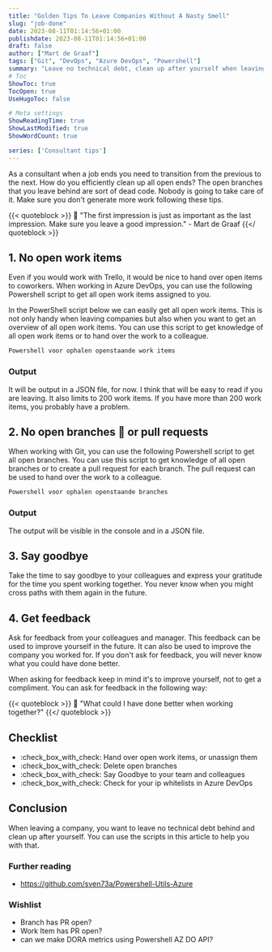 ```yaml
---
title: "Golden Tips To Leave Companies Without A Nasty Smell"
slug: "job-done"
date: 2023-08-11T01:14:56+01:00
publishdate: 2023-08-11T01:14:56+01:00
draft: false
author: ["Mart de Graaf"]
tags: ["Git", "DevOps", "Azure DevOps", "Powershell"]
summary: "Leave no technical debt, clean up after yourself when leaving a company."
# Toc
ShowToc: true
TocOpen: true
UseHugoToc: false

# Meta settings
ShowReadingTime: true
ShowLastModified: true
ShowWordCount: true

series: ['Consultant tips']
---
```


As a consultant when a job ends you need to transition from the previous to the next. How do you efficiently clean up all open ends? The open branches that you leave behind are sort of dead code. Nobody is going to take care of it. Make sure you don't generate more work following these tips.

{{< quoteblock >}}
💬 "The first impression is just as important as the last impression. Make sure you leave a good impression." - Mart de Graaf
{{</ quoteblock >}}

## 1. No open work items

Even if you would work with Trello, it would be nice to hand over open items to coworkers. When working in Azure DevOps, you can use the following Powershell script to get all open work items assigned to you.

In the PowerShell script below we can easily get all open work items. This is not only handy when leaving companies but also when you want to get an overview of all open work items. You can use this script to get knowledge of all open work items or to hand over the work to a colleague.

```PowerShell {linenos=table,file="OpenWorkItems.ps1"}
Powershell voor ophalen openstaande work items
```

### Output

It will be output in a JSON file, for now. I think that will be easy to read if you are leaving. It also limits to 200 work items. If you have more than 200 work items, you probably have a problem. 

## 2. No open branches :broccoli: or pull requests

When working with Git, you can use the following Powershell script to get all open branches. You can use this script to get knowledge of all open branches or to create a pull request for each branch. The pull request can be used to hand over the work to a colleague.

```PowerShell {linenos=table,file=OpenBranches.ps1}
Powershell voor ophalen openstaande branches
```

### Output

The output will be visible in the console and in a JSON file. 

## 3. Say goodbye

Take the time to say goodbye to your colleagues and express your gratitude for the time you spent working together. You never know when you might cross paths with them again in the future.

## 4. Get feedback

Ask for feedback from your colleagues and manager. This feedback can be used to improve yourself in the future. It can also be used to improve the company you worked for. If you don't ask for feedback, you will never know what you could have done better.

When asking for feedback keep in mind it's to improve yourself, not to get a compliment. You can ask for feedback in the following way:

{{< quoteblock >}}
💬 "What could I have done better when working together?"
{{</ quoteblock >}}

## Checklist

- :check_box_with_check: Hand over open work items, or unassign them
- :check_box_with_check: Delete open branches
- :check_box_with_check: Say Goodbye to your team and colleagues
- :check_box_with_check: Check for your ip whitelists in Azure DevOps

## Conclusion

When leaving a company, you want to leave no technical debt behind and clean up after yourself. You can use the scripts in this article to help you with that.

### Further reading

- https://github.com/sven73a/Powershell-Utils-Azure


### Wishlist
- Branch has PR open?
- Work Item has PR open?
- can we make DORA metrics using Powershell AZ DO API?